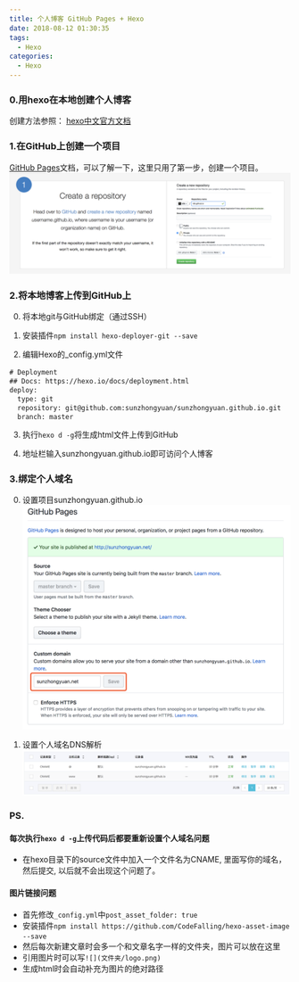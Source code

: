 ```yaml
---
title: 个人博客 GitHub Pages + Hexo
date: 2018-08-12 01:30:35
tags:
  - Hexo
categories:
  - Hexo
---
```



### 0.用hexo在本地创建个人博客
创建方法参照：
[hexo中文官方文档](https://hexo.io/zh-cn/docs/)

### 1.在GitHub上创建一个项目
[GitHub Pages](https://pages.github.com)文档，可以了解一下，这里只用了第一步，创建一个项目。
![](hexo/github1.png)

### 2.将本地博客上传到GitHub上
0. 将本地git与GitHub绑定（通过SSH）

1. 安装插件`npm install hexo-deployer-git --save`

2. 编辑Hexo的_config.yml文件
```
# Deployment
## Docs: https://hexo.io/docs/deployment.html
deploy:
  type: git
  repository: git@github.com:sunzhongyuan/sunzhongyuan.github.io.git
  branch: master
```
3. 执行`hexo d -g`将生成html文件上传到GitHub

4. 地址栏输入sunzhongyuan.github.io即可访问个人博客

### 3.绑定个人域名
0. 设置项目sunzhongyuan.github.io
![](hexo/github2.png)

1. 设置个人域名DNS解析
![](hexo/github3.png)


### PS.
#### 每次执行`hexo d -g`上传代码后都要重新设置个人域名问题

- 在hexo目录下的source文件中加入一个文件名为CNAME, 里面写你的域名，然后提交, 以后就不会出现这个问题了。

#### 图片链接问题
- 首先修改`_config.yml`中`post_asset_folder: true`
- 安装插件`npm install https://github.com/CodeFalling/hexo-asset-image --save`
- 然后每次新建文章时会多一个和文章名字一样的文件夹，图片可以放在这里
- 引用图片时可以写`![](文件夹/logo.png)`
- 生成html时会自动补充为图片的绝对路径

